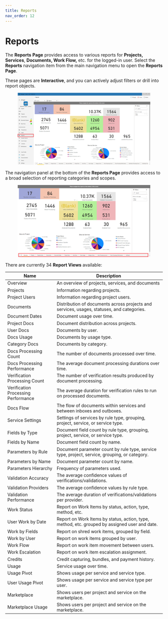 ```yaml
---
title: Reports
nav_order: 12
---
```


# Reports

The **Reports** **Page** provides access to various reports for **Projects,** **Services**, **Documents, Work Flow,** etc. for the logged-in user. Select the **Reports** navigation item from the main navigation menu to open the **Reports Page**.

These pages are **Interactive**, and you can actively adjust filters or drill into report objects.

<figure><img src="../.gitbook/assets/image (49).png" alt=""><figcaption></figcaption></figure>

The navigation panel at the bottom of the **Reports Page** provides access to a broad selection of reporting categories and scopes.

<figure><img src="../.gitbook/assets/image (173).png" alt=""><figcaption></figcaption></figure>

There are currently 34 **Report Views** available:

| Name                                | Description                                                                                   |
| ----------------------------------- | --------------------------------------------------------------------------------------------- |
| Overview                            | An overview of projects, services, and documents                                              |
| Projects                            | Information regarding projects.                                                               |
| Project Users                       | Information regarding project users.                                                          |
| Documents                           | Distribution of documents across projects and services, usages, statuses, and categories.     |
| Document Dates                      | Document usage over time.                                                                     |
| Project Docs                        | Document distribution across projects.                                                        |
| User Docs                           | Documents by user.                                                                            |
| Docs Usage                          | Documents by usage type.                                                                      |
| Category Docs                       | Documents by category.                                                                        |
| Docs Processing Count               | The number of documents processed over time.                                                  |
| Docs Processing Performance         | The average document processing durations over time.                                          |
| Verification Processing Count       | The number of verification results produced by document processing.                           |
| Verification Processing Performance | The average duration for verification rules to run on processed documents.                    |
| Docs Flow                           | The flow of documents within services and between inboxes and outboxes.                       |
| Service Settings                    | Settings of services by rule type, grouping, project, service, or service type.               |
| Fields by Type                      | Document field count by rule type, grouping, project, service, or service type.               |
| Fields by Name                      | Document field count by name.                                                                 |
| Parameters by Rule                  | Document parameter count by rule type, service type, project, service, grouping, or category. |
| Parameters by Name                  | Document parameter count by name.                                                             |
| Parameters Hierarchy                | Frequency of parameters used.                                                                 |
| Validation Accuracy                 | The average confidence values of verifications/validations.                                   |
| Validation Providers                | The average confidence values by rule type.                                                   |
| Validation Performance              | The average duration of verifications/validations per provider.                               |
| Work Status                         | Report on Work Items by status, action, type, method, etc.                                    |
| User Work by Date                   | Report on Work Items by status, action, type, method, etc. grouped by assigned user and date. |
| Work by Fields                      | Report on shred work items, grouped by field.                                                 |
| Work by User                        | Report on work items grouped by user.                                                         |
| Work Flow                           | Report on work item movement between users.                                                   |
| Work Escalation                     | Report on work item escalation assignment.                                                    |
| Credits                             | Credit capturing, bundles, and payment history.                                               |
| Usage                               | Service usage over time.                                                                      |
| Usage Pivot                         | Shows usage per service and service type.                                                     |
| User Usage Pivot                    | Shows usage per service and service type per user.                                            |
| Marketplace                         | Shows users per project and service on the marketplace.                                       |
| Marketplace Usage                   | Shows users per project and service on the marketplace.                                       |
